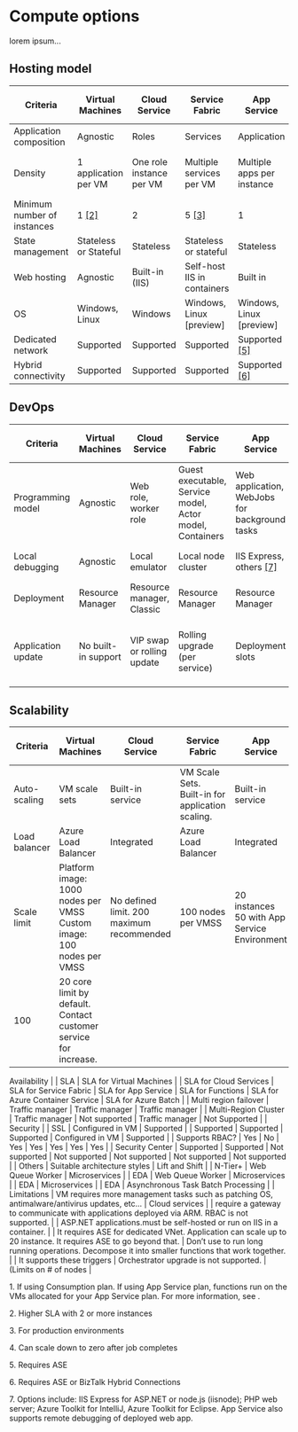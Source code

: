 # Compute options

lorem ipsum...

## Hosting model

| Criteria |  Virtual Machines |  Cloud Service |  Service Fabric |  App Service |  Azure Functions |  Azure Container Service |  Azure Batch |
|---------------|-------------------|----------------|-----------------|--------------|------------------|--------------------------|-------------|
| Application composition | Agnostic | Roles | Services | Application | Function | Agnostic | Scheduled jobs  |
| Density | 1 application per VM | One role instance per VM | Multiple services per VM | Multiple apps per instance | No dedicated instances <a href="#note1">[1]</a> | Multiple containers per VM | Multiple apps per VM |
| Minimum number of instances | 1 <a href="#note2">[2]</a> | 2 | 5 <a href="#note3">[3]</a> | 1 | N/A <a href="#note1">[1] | 3 | 1  <a href="#note4">[4]</a> |
| State management | Stateless or Stateful | Stateless | Stateless or stateful | Stateless | Stateless | Stateless or Stateful | Stateless |
| Web hosting | Agnostic | Built-in (IIS) | Self-host<br/>IIS in containers | Built in | Not applicable | Agnostic | None |
| OS | Windows, Linux | Windows | Windows, Linux [preview] | Windows, Linux [preview] | N/A | Windows, Linux | Windows, Linux |
| Dedicated network | Supported | Supported | Supported | Supported <a href="#note5">[5] | Not supported | Supported | Supported |
| Hybrid connectivity | Supported | Supported | Supported | Supported <a href="#note6">[6] | Not supported | Supported | Supported |

## DevOps

| Criteria |  Virtual Machines |  Cloud Service |  Service Fabric |  App Service |  Azure Functions |  Azure Container Service |  Azure Batch |
|---------------|-------------------|----------------|-----------------|--------------|------------------|--------------------------|-------------|
| Programming model | Agnostic | Web role, worker role | Guest executable, Service model, Actor model, Containers | Web application, WebJobs for background tasks | Functions with triggers | Agnostic | Command line application |
| Local debugging | Agnostic | Local emulator | Local node cluster | IIS Express, others <a href="#note7">[7] | Azure Functions CLI | Local container runtime | Not supported |
| Deployment | Resource Manager | Resource manager, Classic | Resource Manager | Resource Manager | Resource Manager | Resource Manager | Resource Manager |
| Application update | No built-in support | VIP swap or rolling update<td>Rolling upgrade (per service) | Deployment slots | No built-in support | Depends on orchestrator. Most support rolling updates. | N/A |

## Scalability

| Criteria |  Virtual Machines |  Cloud Service |  Service Fabric |  App Service |  Azure Functions |  Azure Container Service |  Azure Batch |
|---------------|-------------------|----------------|-----------------|--------------|------------------|--------------------------|-------------|
| Auto-scaling | VM scale sets | Built-in service | VM Scale Sets. Built-in for application scaling. | Built-in service | Built-in service | Not supported | N/A |
| Load balancer | Azure Load Balancer | Integrated | Azure Load Balancer | Integrated | Integrated | Azure Load Balancer | Azure Load Balancer |
| Scale limit | Platform image: 1000 nodes per VMSS<br/>Custom image: 100 nodes per VMSS | No defined limit. 200 maximum recommended | 100 nodes per VMSS | 20 instances<br/>50 with App Service Environment | Infinite <a href="#note8">[8]</a> |
| 100 | 20 core limit by default. Contact customer service for increase. |



<tr><td colspan="8">Availability |
| SLA | SLA for Virtual Machines |
| SLA for Cloud Services | SLA for Service Fabric | SLA for App Service | SLA for Functions | SLA for Azure Container Service | SLA for Azure Batch |
| Multi region failover | Traffic manager | Traffic manager | Traffic manager |
| Multi-Region Cluster | Traffic manager | Not supported	 | Traffic manager | Not Supported |
| Security |
<tr></tr>
| SSL | Configured in VM | Supported |
| Supported  | Supported | Supported | Configured in VM | Supported |
| Supports RBAC? | Yes | No | Yes | Yes | Yes | Yes | Yes |
| Security Center | Supported | Supported | Not supported | Not supported  | Not supported  | Not supported  | Not supported  |
| Others | Suitable architecture styles | Lift and Shift |
| N-Tier+ | Web Queue Worker | Microservices |
| EDA | Web Queue Worker | Microservices |
| EDA | Microservices |
| EDA | Asynchronous Task Batch Processing |
| Limitations | VM requires more management tasks such as patching OS, antimalware/antivirus updates, etc... | Cloud services  |
| require a gateway to communicate with applications deployed via ARM. RBAC is not supported.  |
| ASP.NET applications.must be self-hosted or run on IIS in a container. |
| It requires ASE for dedicated VNet. Application can scale up to 20 instance. It requires ASE to go beyond that.  | Don’t use to run long running operations. Decompose it into smaller functions that work together. |
| It supports these triggers  | Orchestrator upgrade is not supported. | (Limits on # of nodes  |
</table>

<span id=note1>1.</span> If using Consumption plan. If using App Service plan, functions run on the VMs allocated for your App Service plan. For more information, see .

<span id=note2>2.</span> Higher SLA with 2 or more instances

<span id=note3>3.</span> For production environments

<span id=note4>4.</span> Can scale down to zero after job completes

<span id=note5>5.</span> Requires ASE

<span id=note6>6.</span> Requires ASE or BizTalk Hybrid Connections

<span id=note7>7.</span> Options include: IIS Express for ASP.NET or node.js (iisnode); PHP web server; Azure Toolkit for IntelliJ, Azure Toolkit for Eclipse. App Service also supports remote debugging of deployed web app.
